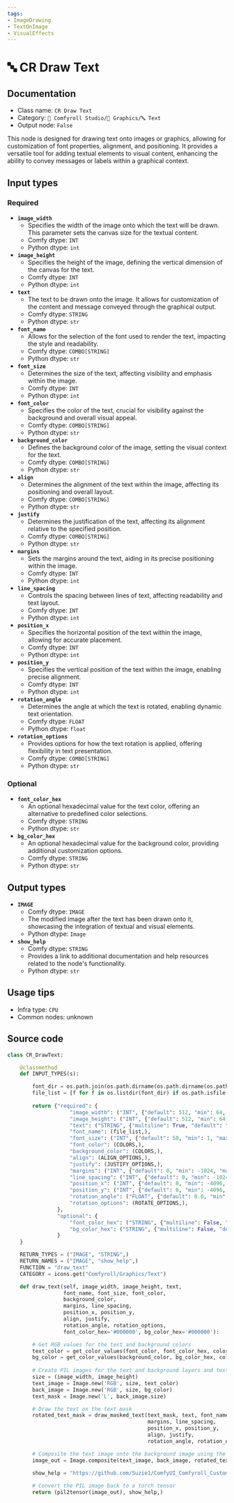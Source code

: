 ```yaml
---
tags:
- ImageDrawing
- TextOnImage
- VisualEffects
---
```


# 🔤️ CR Draw Text
## Documentation
- Class name: `CR Draw Text`
- Category: `🧩 Comfyroll Studio/👾 Graphics/🔤 Text`
- Output node: `False`

This node is designed for drawing text onto images or graphics, allowing for customization of font properties, alignment, and positioning. It provides a versatile tool for adding textual elements to visual content, enhancing the ability to convey messages or labels within a graphical context.
## Input types
### Required
- **`image_width`**
    - Specifies the width of the image onto which the text will be drawn. This parameter sets the canvas size for the textual content.
    - Comfy dtype: `INT`
    - Python dtype: `int`
- **`image_height`**
    - Specifies the height of the image, defining the vertical dimension of the canvas for the text.
    - Comfy dtype: `INT`
    - Python dtype: `int`
- **`text`**
    - The text to be drawn onto the image. It allows for customization of the content and message conveyed through the graphical output.
    - Comfy dtype: `STRING`
    - Python dtype: `str`
- **`font_name`**
    - Allows for the selection of the font used to render the text, impacting the style and readability.
    - Comfy dtype: `COMBO[STRING]`
    - Python dtype: `str`
- **`font_size`**
    - Determines the size of the text, affecting visibility and emphasis within the image.
    - Comfy dtype: `INT`
    - Python dtype: `int`
- **`font_color`**
    - Specifies the color of the text, crucial for visibility against the background and overall visual appeal.
    - Comfy dtype: `COMBO[STRING]`
    - Python dtype: `str`
- **`background_color`**
    - Defines the background color of the image, setting the visual context for the text.
    - Comfy dtype: `COMBO[STRING]`
    - Python dtype: `str`
- **`align`**
    - Determines the alignment of the text within the image, affecting its positioning and overall layout.
    - Comfy dtype: `COMBO[STRING]`
    - Python dtype: `str`
- **`justify`**
    - Determines the justification of the text, affecting its alignment relative to the specified position.
    - Comfy dtype: `COMBO[STRING]`
    - Python dtype: `str`
- **`margins`**
    - Sets the margins around the text, aiding in its precise positioning within the image.
    - Comfy dtype: `INT`
    - Python dtype: `int`
- **`line_spacing`**
    - Controls the spacing between lines of text, affecting readability and text layout.
    - Comfy dtype: `INT`
    - Python dtype: `int`
- **`position_x`**
    - Specifies the horizontal position of the text within the image, allowing for accurate placement.
    - Comfy dtype: `INT`
    - Python dtype: `int`
- **`position_y`**
    - Specifies the vertical position of the text within the image, enabling precise alignment.
    - Comfy dtype: `INT`
    - Python dtype: `int`
- **`rotation_angle`**
    - Determines the angle at which the text is rotated, enabling dynamic text orientation.
    - Comfy dtype: `FLOAT`
    - Python dtype: `float`
- **`rotation_options`**
    - Provides options for how the text rotation is applied, offering flexibility in text presentation.
    - Comfy dtype: `COMBO[STRING]`
    - Python dtype: `str`
### Optional
- **`font_color_hex`**
    - An optional hexadecimal value for the text color, offering an alternative to predefined color selections.
    - Comfy dtype: `STRING`
    - Python dtype: `str`
- **`bg_color_hex`**
    - An optional hexadecimal value for the background color, providing additional customization options.
    - Comfy dtype: `STRING`
    - Python dtype: `str`
## Output types
- **`IMAGE`**
    - Comfy dtype: `IMAGE`
    - The modified image after the text has been drawn onto it, showcasing the integration of textual and visual elements.
    - Python dtype: `Image`
- **`show_help`**
    - Comfy dtype: `STRING`
    - Provides a link to additional documentation and help resources related to the node's functionality.
    - Python dtype: `str`
## Usage tips
- Infra type: `CPU`
- Common nodes: unknown


## Source code
```python
class CR_DrawText:

    @classmethod
    def INPUT_TYPES(s):

        font_dir = os.path.join(os.path.dirname(os.path.dirname(os.path.realpath(__file__))), "fonts")       
        file_list = [f for f in os.listdir(font_dir) if os.path.isfile(os.path.join(font_dir, f)) and f.lower().endswith(".ttf")]
                      
        return {"required": {
                    "image_width": ("INT", {"default": 512, "min": 64, "max": 2048}),
                    "image_height": ("INT", {"default": 512, "min": 64, "max": 2048}),  
                    "text": ("STRING", {"multiline": True, "default": "text"}),
                    "font_name": (file_list,),
                    "font_size": ("INT", {"default": 50, "min": 1, "max": 1024}),
                    "font_color": (COLORS,),
                    "background_color": (COLORS,),
                    "align": (ALIGN_OPTIONS,),
                    "justify": (JUSTIFY_OPTIONS,),
                    "margins": ("INT", {"default": 0, "min": -1024, "max": 1024}),
                    "line_spacing": ("INT", {"default": 0, "min": -1024, "max": 1024}),
                    "position_x": ("INT", {"default": 0, "min": -4096, "max": 4096}),
                    "position_y": ("INT", {"default": 0, "min": -4096, "max": 4096}),
                    "rotation_angle": ("FLOAT", {"default": 0.0, "min": -360.0, "max": 360.0, "step": 0.1}),
                    "rotation_options": (ROTATE_OPTIONS,),            
                },
                "optional": {
                    "font_color_hex": ("STRING", {"multiline": False, "default": "#000000"}),
                    "bg_color_hex": ("STRING", {"multiline": False, "default": "#000000"})
                }          
    }

    RETURN_TYPES = ("IMAGE", "STRING",)
    RETURN_NAMES = ("IMAGE", "show_help",)
    FUNCTION = "draw_text"
    CATEGORY = icons.get("Comfyroll/Graphics/Text")

    def draw_text(self, image_width, image_height, text,
                  font_name, font_size, font_color, 
                  background_color,
                  margins, line_spacing,
                  position_x, position_y,
                  align, justify,
                  rotation_angle, rotation_options,
                  font_color_hex='#000000', bg_color_hex='#000000'):

        # Get RGB values for the text and background colors
        text_color = get_color_values(font_color, font_color_hex, color_mapping)
        bg_color = get_color_values(background_color, bg_color_hex, color_mapping) 
        
        # Create PIL images for the text and background layers and text mask
        size = (image_width, image_height)
        text_image = Image.new('RGB', size, text_color)
        back_image = Image.new('RGB', size, bg_color)
        text_mask = Image.new('L', back_image.size)

        # Draw the text on the text mask
        rotated_text_mask = draw_masked_text(text_mask, text, font_name, font_size,
                                             margins, line_spacing,
                                             position_x, position_y,
                                             align, justify,
                                             rotation_angle, rotation_options)

        # Composite the text image onto the background image using the rotated text mask
        image_out = Image.composite(text_image, back_image, rotated_text_mask)
        
        show_help = "https://github.com/Suzie1/ComfyUI_Comfyroll_CustomNodes/wiki/Text-Nodes#cr-draw-text"

        # Convert the PIL image back to a torch tensor
        return (pil2tensor(image_out), show_help,)

```
